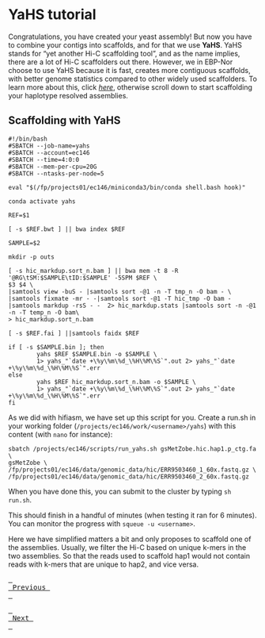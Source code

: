 # YaHS tutorial

Congratulations, you have created your yeast assembly! But now you have to combine your contigs into scaffolds, and for that we use **YaHS**. YaHS stands for “yet another Hi-C scaffolding tool”, and as the name implies, there are a lot of Hi-C scaffolders out there. However, we in EBP-Nor choose to use YaHS because it is fast, creates more contiguous scaffolds, with better genome statistics compared to other widely used scaffolders. To learn more about this, click [*here*](https://github.com/c-zhou/yahs), otherwise scroll down to start scaffolding your haplotype resolved assemblies.

## Scaffolding with YaHS

```
#!/bin/bash
#SBATCH --job-name=yahs
#SBATCH --account=ec146
#SBATCH --time=4:0:0
#SBATCH --mem-per-cpu=20G
#SBATCH --ntasks-per-node=5

eval "$(/fp/projects01/ec146/miniconda3/bin/conda shell.bash hook)" 

conda activate yahs

REF=$1

[ -s $REF.bwt ] || bwa index $REF

SAMPLE=$2

mkdir -p outs

[ -s hic_markdup.sort_n.bam ] || bwa mem -t 8 -R '@RG\tSM:$SAMPLE\tID:$SAMPLE' -5SPM $REF \
$3 $4 \
|samtools view -buS - |samtools sort -@1 -n -T tmp_n -O bam - \
|samtools fixmate -mr - -|samtools sort -@1 -T hic_tmp -O bam - |samtools markdup -rsS - -  2> hic_markdup.stats |samtools sort -n -@1 -n -T temp_n -O bam\
> hic_markdup.sort_n.bam

[ -s $REF.fai ] ||samtools faidx $REF

if [ -s $SAMPLE.bin ]; then
        yahs $REF $SAMPLE.bin -o $SAMPLE \
        1> yahs_"`date +\%y\%m\%d_\%H\%M\%S`".out 2> yahs_"`date +\%y\%m\%d_\%H\%M\%S`".err
else
        yahs $REF hic_markdup.sort_n.bam -o $SAMPLE \
        1> yahs_"`date +\%y\%m\%d_\%H\%M\%S`".out 2> yahs_"`date +\%y\%m\%d_\%H\%M\%S`".err
fi

```

As we did with hifiasm, we have set up this script for you. Create a run.sh in your working folder (`/projects/ec146/work/<username>/yahs`) with this content (with `nano` for instance):

```
sbatch /projects/ec146/scripts/run_yahs.sh gsMetZobe.hic.hap1.p_ctg.fa \
gsMetZobe \
/fp/projects01/ec146/data/genomic_data/hic/ERR9503460_1_60x.fastq.gz \
/fp/projects01/ec146/data/genomic_data/hic/ERR9503460_2_60x.fastq.gz 
```

When you have done this, you can submit to the cluster by typing `sh run.sh`.

This should finish in a handful of minutes (when testing it ran for 6 minutes). You can monitor the progress with `squeue -u <username>`.

Here we have simplified matters a bit and only proposes to scaffold one of the assemblies. Usually, we filter the Hi-C based on unique k-mers in the two assemblies. So that the reads used to scaffold hap1 would not contain reads with k-mers that are unique to hap2, and vice versa. 

[<kbd> <br> Previous <br> </kbd>](https://github.com/ebp-nor/genome-assembly-workshop-2022/blob/main/04_hifiasm.md)

[<kbd> <br> Next <br> </kbd>](https://github.com/ebp-nor/genome-assembly-workshop-2022/blob/main/06_gfastats.md)